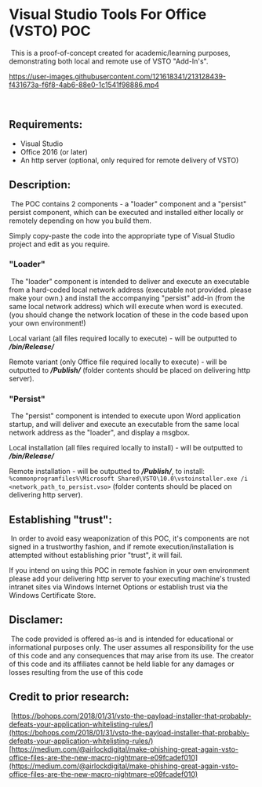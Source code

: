 # Visual Studio Tools For Office (VSTO) POC
​
This is a proof-of-concept created for academic/learning purposes, demonstrating both local and remote use of VSTO "Add-In's".
​

https://user-images.githubusercontent.com/121618341/213128439-f431673a-f6f8-4ab6-88e0-1c1541f98886.mp4

​
## Requirements:
* Visual Studio
* Office 2016 (or later)
* An http server (optional, only required for remote delivery of VSTO)
​
## Description:
​
The POC contains 2 components - a "loader" component and a "persist" persist component, which can be executed and installed either locally or remotely depending on how you build them.

Simply copy-paste the code into the appropriate type of Visual Studio project and edit as you require.
​
### "Loader"
​
The "loader" component is intended to deliver and execute an executable from a hard-coded local network address (executable not provided. please make your own.) and install the accompanying "persist" add-in (from the same local network address) which will execute when word is executed. (you should change the network location of these in the code based upon your own environment!)
​

Local variant (all files required locally to execute) - will be outputted to ***/bin/Release/***
​

Remote variant (only Office file required locally to execute) - will be outputted to ***/Publish/*** (folder contents should be placed on delivering http server).
​
### "Persist"
​
The "persist" component is intended to execute upon Word application startup, and will deliver and execute an executable from the same local network address as the "loader", and display a msgbox.
​

Local installation (all files required locally to install) - will be outputted to ***/bin/Release/***
​

Remote installation - will be outputted to ***/Publish/***, to install: ```%commonprogramfiles%\Microsoft Shared\VSTO\10.0\vstoinstaller.exe /i <network_path_to_persist.vso>``` (folder contents should be placed on delivering http server).
​
## Establishing "trust":
​
In order to avoid easy weaponization of this POC, it's components are not signed in a trustworthy fashion, and if remote execution/installation is attempted without establishing prior "trust", it will fail.
​

If you intend on using this POC in remote fashion in your own environment please add your delivering http server to your executing machine's trusted intranet sites via Windows Internet Options or establish trust via the Windows Certificate Store.
​
## Disclamer:
​
The code provided is offered as-is and is intended for educational or informational purposes only. The user assumes all responsibility for the use of this code and any consequences that may arise from its use. The creator of this code and its affiliates cannot be held liable for any damages or losses resulting from the use of this code
​
## Credit to prior research:
​
[https://bohops.com/2018/01/31/vsto-the-payload-installer-that-probably-defeats-your-application-whitelisting-rules/](https://bohops.com/2018/01/31/vsto-the-payload-installer-that-probably-defeats-your-application-whitelisting-rules/)
​
[https://medium.com/@airlockdigital/make-phishing-great-again-vsto-office-files-are-the-new-macro-nightmare-e09fcadef010](https://medium.com/@airlockdigital/make-phishing-great-again-vsto-office-files-are-the-new-macro-nightmare-e09fcadef010)

